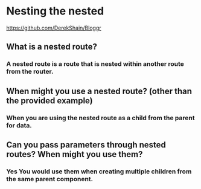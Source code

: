 # Nesting the nested

https://github.com/DerekShain/Bloggr

## What is a nested route?

### A nested route is a route that is nested within another route from the router. 

## When might you use a nested route? (other than the provided example)

### When you are using the nested route as a child from the parent for data.

## Can you pass parameters through nested routes? When might you use them?

### Yes You would use them when creating multiple children from the same parent component.